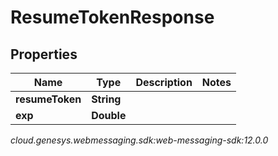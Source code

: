 # ResumeTokenResponse


## Properties

| Name | Type | Description | Notes |
| ------------ | ------------- | ------------- | ------------- |
| **resumeToken** | **String** |  |  |
| **exp** | **Double** |  |  |




_cloud.genesys.webmessaging.sdk:web-messaging-sdk:12.0.0_
